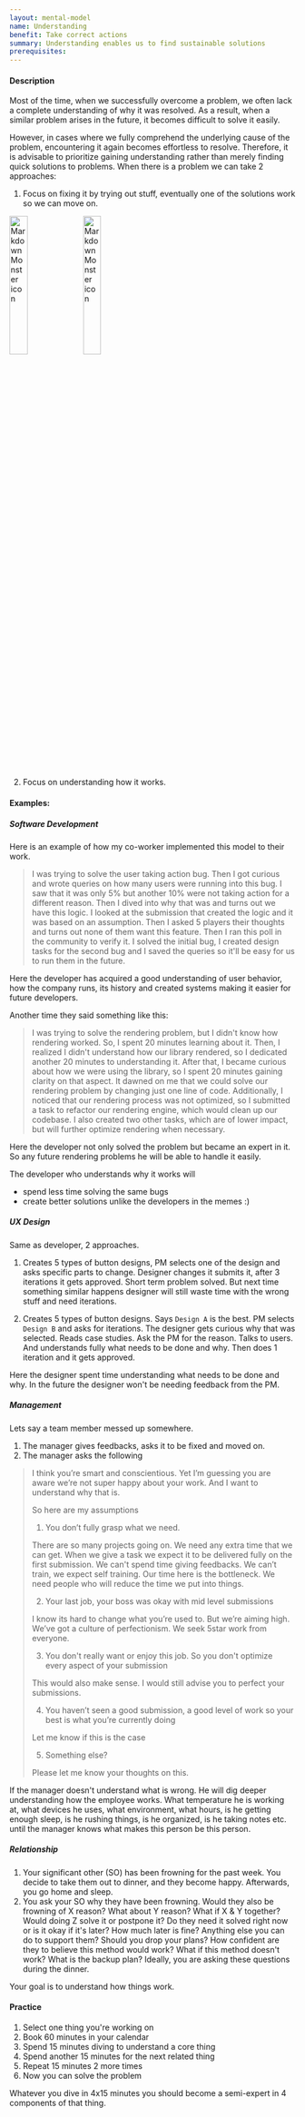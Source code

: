 ```yaml
---
layout: mental-model
name: Understanding
benefit: Take correct actions
summary: Understanding enables us to find sustainable solutions
prerequisites:
---
```


#### Description

Most of the time, when we successfully overcome a problem, we often lack a complete understanding of why it was resolved. As a result, when a similar problem arises in the future, it becomes difficult to solve it easily.

However, in cases where we fully comprehend the underlying cause of the problem, encountering it again becomes effortless to resolve. Therefore, it is advisable to prioritize gaining understanding rather than merely finding quick solutions to problems.
When there is a problem we can take 2 approaches: 

 1. Focus on fixing it by trying out stuff, eventually one of the solutions work so we can move on. 

<img src="https://pbs.twimg.com/media/DMes69xXkAA4-7z.jpg"
     alt="Markdown Monster icon"
     style="width: 25%" />
<img src="https://i.redd.it/4r9efz3e9sez.jpg"
     alt="Markdown Monster icon"
     style="width: 25%" />

 2. Focus on understanding how it works.



#### Examples:

##### Software Development

Here is an example of how my co-worker implemented this model to their work.

> I was trying to solve the user taking action bug. Then I got curious and wrote queries on how many users were running into this bug. I saw that it was only 5% but another 10% were not taking action for a different reason. Then I dived into why that was and turns out we have this logic. I looked at the submission that created the logic and it was based on an assumption. Then I asked 5 players their thoughts and turns out none of them want this feature. Then I ran this poll in the community to verify it. I solved the initial bug, I created design tasks for the second bug and I saved the queries so it'll be easy for us to run them in the future.

Here the developer has acquired a good understanding of user behavior, how the company runs, its history and created systems making it easier for future developers.

Another time they said something like this:

>I was trying to solve the rendering problem, but I didn't know how rendering worked. So, I spent 20 minutes learning about it. Then, I realized I didn't understand how our library rendered, so I dedicated another 20 minutes to understanding it. After that, I became curious about how we were using the library, so I spent 20 minutes gaining clarity on that aspect. It dawned on me that we could solve our rendering problem by changing just one line of code. Additionally, I noticed that our rendering process was not optimized, so I submitted a task to refactor our rendering engine, which would clean up our codebase. I also created two other tasks, which are of lower impact, but will further optimize rendering when necessary.

Here the developer not only solved the problem but became an expert in it. So any future rendering problems he will be able to handle it easily. 

The developer who understands why it works will 
- spend less time solving the same bugs
- create better solutions
unlike the developers in the memes :) 

##### UX Design

Same as developer, 2 approaches.

1. Creates 5 types of button designs, PM selects one of the design and asks specific parts to change. Designer changes it submits it, after 3 iterations it gets approved. Short term problem solved. But next time something similar happens designer will still waste time with the wrong stuff and need iterations.

2. Creates 5 types of button designs. Says `Design A` is the best. PM selects `Design B` and asks for iterations. The designer gets curious why that was selected. Reads case studies. Ask the PM for the reason. Talks to users. And understands fully what needs to be done and why. Then does 1 iteration and it gets approved.

Here the designer spent time understanding what needs to be done and why. In the future the designer won't be needing feedback from the PM.

##### Management

Lets say a team member messed up somewhere.

1. The manager gives feedbacks, asks it to be fixed and moved on.
2. The manager asks the following 

> I think you’re smart and conscientious. Yet I’m guessing you are aware we’re not super happy about your work. And I want to understand why that is. 
> 
> So here are my assumptions
> 
> 1. You don’t fully grasp what we need.
> 
> There are so many projects going on. We need any extra time that we can get. When we give a task we expect it to be delivered fully on the first submission. We can't spend time giving feedbacks. We can’t train, we expect self training. Our time here is the bottleneck. We need people who will reduce the time we put into things.
> 
> 2. Your last job, your boss was okay with mid level submissions
> 
> I know its hard to change what you’re used to. But we’re aiming high. We’ve got a culture of perfectionism. We seek 5star work from everyone. 
> 
> 3. You don't really want or enjoy this job. So you don't optimize every aspect of your submission
> 
> This would also make sense. I would still advise you to perfect your submissions.
> 
> 4. You haven’t seen a good submission, a good level of work so your best is what you’re currently doing
> 
> Let me know if this is the case
> 
> 5. Something else?
> 
> Please let me know your thoughts on this.

If the manager doesn't understand what is wrong. He will dig deeper understanding how the employee works. What temperature he is working at, what devices he uses, what environment, what hours, is he getting enough sleep, is he rushing things, is he organized, is he taking notes etc. until the manager knows what makes this person be this person. 

##### Relationship

1. Your significant other (SO) has been frowning for the past week. You decide to take them out to dinner, and they become happy. Afterwards, you go home and sleep.
2. You ask your SO why they have been frowning. Would they also be frowning of X reason? What about Y reason? What if X & Y together? Would doing Z solve it or postpone it? Do they need it solved right now or is it okay if it's later? How much later is fine? Anything else you can do to support them? Should you drop your plans? How confident are they to believe this method would work? What if this method doesn't work? What is the backup plan? Ideally, you are asking these questions during the dinner. 

Your goal is to understand how things work. 

#### Practice

1. Select one thing you're working on
2. Book 60 minutes in your calendar
3. Spend 15 minutes diving to understand a core thing
4. Spend another 15 minutes for the next related thing
5. Repeat 15 minutes 2 more times
6. Now you can solve the problem

Whatever you dive in 4x15 minutes you should become a semi-expert in 4 components of that thing.

